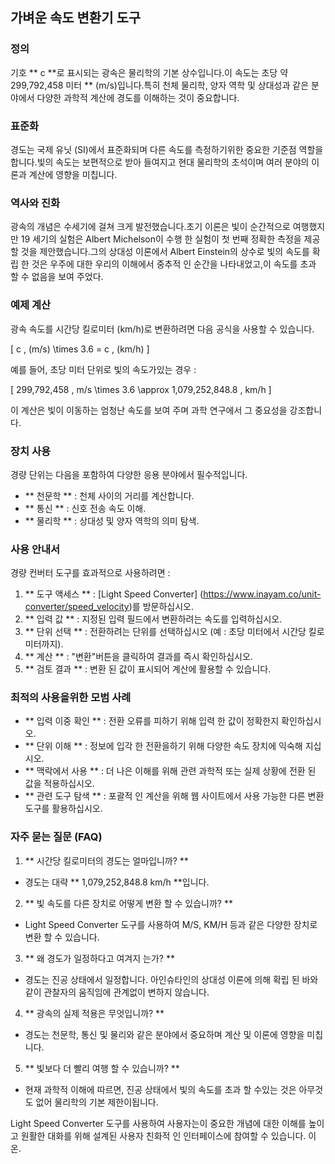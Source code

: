 ## 가벼운 속도 변환기 도구

### 정의
기호 ** c **로 표시되는 광속은 물리학의 기본 상수입니다.이 속도는 초당 약 299,792,458 미터 ** (m/s)입니다.특히 천체 물리학, 양자 역학 및 상대성과 같은 분야에서 다양한 과학적 계산에 경도를 이해하는 것이 중요합니다.

### 표준화
경도는 국제 유닛 (SI)에서 표준화되며 다른 속도를 측정하기위한 중요한 기준점 역할을합니다.빛의 속도는 보편적으로 받아 들여지고 현대 물리학의 초석이며 여러 분야의 이론과 계산에 영향을 미칩니다.

### 역사와 진화
광속의 개념은 수세기에 걸쳐 크게 발전했습니다.초기 이론은 빛이 순간적으로 여행했지만 19 세기의 실험은 Albert Michelson이 수행 한 실험이 첫 번째 정확한 측정을 제공 할 것을 제안했습니다.그의 상대성 이론에서 Albert Einstein의 상수로 빛의 속도를 확립 한 것은 우주에 대한 우리의 이해에서 중추적 인 순간을 나타내었고,이 속도를 초과 할 수 없음을 보여 주었다.

### 예제 계산
광속 속도를 시간당 킬로미터 (km/h)로 변환하려면 다음 공식을 사용할 수 있습니다.

\[ c \, (m/s) \times 3.6 = c \, (km/h) \]

예를 들어, 초당 미터 단위로 빛의 속도가있는 경우 :

\[ 299,792,458 \, m/s \times 3.6 \approx 1,079,252,848.8 \, km/h \]

이 계산은 빛이 이동하는 엄청난 속도를 보여 주며 과학 연구에서 그 중요성을 강조합니다.

### 장치 사용
경량 단위는 다음을 포함하여 다양한 응용 분야에서 필수적입니다.

- ** 천문학 ** : 천체 사이의 거리를 계산합니다.
- ** 통신 ** : 신호 전송 속도 이해.
- ** 물리학 ** : 상대성 및 양자 역학의 의미 탐색.

### 사용 안내서
경량 컨버터 도구를 효과적으로 사용하려면 :

1. ** 도구 액세스 ** : [Light Speed ​​Converter] (https://www.inayam.co/unit-converter/speed_velocity)를 방문하십시오.
2. ** 입력 값 ** : 지정된 입력 필드에서 변환하려는 속도를 입력하십시오.
3. ** 단위 선택 ** : 전환하려는 단위를 선택하십시오 (예 : 초당 미터에서 시간당 킬로미터까지).
4. ** 계산 ** : "변환"버튼을 클릭하여 결과를 즉시 확인하십시오.
5. ** 검토 결과 ** : 변환 된 값이 표시되어 계산에 활용할 수 있습니다.

### 최적의 사용을위한 모범 사례
- ** 입력 이중 확인 ** : 전환 오류를 피하기 위해 입력 한 값이 정확한지 확인하십시오.
- ** 단위 이해 ** : 정보에 입각 한 전환을하기 위해 다양한 속도 장치에 익숙해 지십시오.
- ** 맥락에서 사용 ** : 더 나은 이해를 위해 관련 과학적 또는 실제 상황에 전환 된 값을 적용하십시오.
- ** 관련 도구 탐색 ** : 포괄적 인 계산을 위해 웹 사이트에서 사용 가능한 다른 변환 도구를 활용하십시오.

### 자주 묻는 질문 (FAQ)

1. ** 시간당 킬로미터의 경도는 얼마입니까? **
- 경도는 대략 ** 1,079,252,848.8 km/h **입니다.

2. ** 빛 속도를 다른 장치로 어떻게 변환 할 수 있습니까? **
- Light Speed ​​Converter 도구를 사용하여 M/S, KM/H 등과 같은 다양한 장치로 변환 할 수 있습니다.

3. ** 왜 경도가 일정하다고 여겨지 는가? **
- 경도는 진공 상태에서 일정합니다. 아인슈타인의 상대성 이론에 의해 확립 된 바와 같이 관찰자의 움직임에 관계없이 변하지 않습니다.

4. ** 광속의 실제 적용은 무엇입니까? **
- 경도는 천문학, 통신 및 물리와 같은 분야에서 중요하며 계산 및 이론에 영향을 미칩니다.

5. ** 빛보다 더 빨리 여행 할 수 있습니까? **
- 현재 과학적 이해에 따르면, 진공 상태에서 빛의 속도를 초과 할 수있는 것은 아무것도 없어 물리학의 기본 제한이됩니다.

Light Speed ​​Converter 도구를 사용하여 사용자는이 중요한 개념에 대한 이해를 높이고 원활한 대화를 위해 설계된 사용자 친화적 인 인터페이스에 참여할 수 있습니다. 이온.